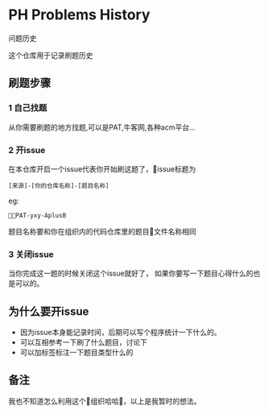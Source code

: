 PH Problems History
===
问题历史

这个仓库用于记录刷题历史

## 刷题步骤

### 1 自己找题
从你需要刷题的地方找题,可以是PAT,牛客网,各种acm平台...
### 2 开issue
在本仓库开启一个issue代表你开始刷这题了，issue标题为
```
[来源]-[你的仓库名称]-[题目名称]
```
eg:
```
PAT-yxy-AplusB
```
题目名称要和你在组织内的代码仓库里的题目文件名称相同
### 3 关闭issue
当你完成这一题的时候关闭这个issue就好了，
如果你要写一下题目心得什么的也是可以的。

## 为什么要开issue
- 因为issue本身能记录时间，后期可以写个程序统计一下什么的。
- 可以互相参考一下刷了什么题目，讨论下
- 可以加标签标注一下题目类型什么的

## 备注
我也不知道怎么利用这个组织哈哈，以上是我暂时的想法。